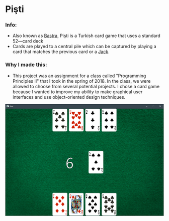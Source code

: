 # Pişti

### Info:
*  Also known as [Bastra](https://en.wikipedia.org/wiki/Bastra), Pişti is a Turkish card game that uses a standard 52—card deck
*  Cards are played to a central pile which can be captured by playing a card that matches the previous card or a [Jack](https://en.wikipedia.org/wiki/Jack_(playing_card)).

### Why I made this:
  * This project was an assignment for a class called "Programming Principles II" that I took in the spring of 2018. In the class, we were allowed to choose from several potential projects. I chose a card game because I wanted to improve my ability to make graphical user interfaces and use object-oriented design techniques.

![Image](Capture.PNG)
